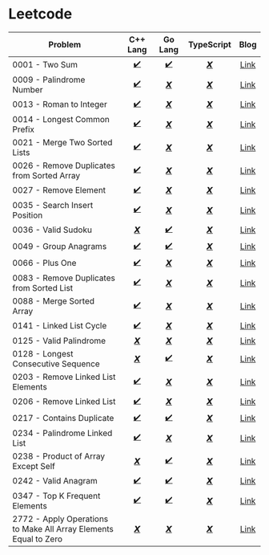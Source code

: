 # Leetcode

| Problem                                                          | C++ Lang           | Go Lang         | TypeScript              | Blog |       
| ---------------------------------------------------------------- | :----------------: | :-------------: | :---------------------: | :---:|
| 0001 - Two Sum                                                   | [✔️](CPP/0001.cpp)  | [✔️](Go/0001.go) | [𝙓]()                   | [Link](https://jyotirmoy.hashnode.dev/leetcode-0001) |
| 0009 - Palindrome Number                                         | [✔️](CPP/0009.cpp)  | [𝙓]()           | [𝙓]()                   | [Link](https://jyotirmoy.hashnode.dev/leetcode-) | 
| 0013 - Roman to Integer                                          | [✔️](CPP/0013.cpp)  | [𝙓]()           | [𝙓]()                   | [Link](https://jyotirmoy.hashnode.dev/leetcode-) | 
| 0014 - Longest Common Prefix                                     | [✔️](CPP/0014.cpp)  | [𝙓]()           | [𝙓]()                   | [Link](https://jyotirmoy.hashnode.dev/leetcode-) | 
| 0021 - Merge Two Sorted Lists                                    | [✔️](CPP/0021.cpp)  | [𝙓]()           | [𝙓]()                   | [Link](https://jyotirmoy.hashnode.dev/leetcode-) | 
| 0026 - Remove Duplicates from Sorted Array                       | [✔️](CPP/0026.cpp)  | [𝙓]()           | [𝙓]()                   | [Link](https://jyotirmoy.hashnode.dev/leetcode-) | 
| 0027 - Remove Element                                            | [✔️](CPP/0027.cpp)  | [𝙓]()           | [𝙓]()                   | [Link](https://jyotirmoy.hashnode.dev/leetcode-) | 
| 0035 - Search Insert Position                                    | [✔️](CPP/0035.cpp)  | [𝙓]()           | [𝙓]()                   | [Link](https://jyotirmoy.hashnode.dev/leetcode-) | 
| 0036 - Valid Sudoku                                              | [𝙓]()              | [✔️](GO/0036.go) | [𝙓]()                   | [Link](https://jyotirmoy.hashnode.dev/leetcode-0036) |
| 0049 - Group Anagrams                                            | [✔️](CPP/0049.cpp)  | [✔️](GO/0049.go) | [𝙓]()                   | [Link](https://jyotirmoy.hashnode.dev/leetcode-0049) |
| 0066 - Plus One                                                  | [✔️](CPP/0066.cpp)  | [𝙓]()           | [𝙓]()                   | [Link](https://jyotirmoy.hashnode.dev/leetcode-) |
| 0083 - Remove Duplicates from Sorted List                        | [✔️](CPP/0083.cpp)  | [𝙓]()           | [𝙓]()                   | [Link](https://jyotirmoy.hashnode.dev/leetcode-) |
| 0088 - Merge Sorted Array                                        | [✔️](CPP/0088.cpp)  | [𝙓]()           | [𝙓]()                   | [Link](https://jyotirmoy.hashnode.dev/leetcode-) |
| 0141 - Linked List Cycle                                         | [✔️](CPP/0141.cpp)  | [𝙓]()           | [𝙓]()                   | [Link](https://jyotirmoy.hashnode.dev/leetcode-) |
| 0125 - Valid Palindrome                                          | [𝙓]()              | [𝙓]()           | [𝙓]()                   | [Link](https://jyotirmoy.hashnode.dev/leetcode-) |
| 0128 - Longest Consecutive Sequence                              | [𝙓]()              | [✔️](GO/0128.go) | [𝙓]()                   | [Link](https://jyotirmoy.hashnode.dev/leetcode-0128) |
| 0203 - Remove Linked List Elements                               | [✔️](CPP/0203.cpp)  | [𝙓]()           | [𝙓]()                   | [Link](https://jyotirmoy.hashnode.dev/leetcode-) |
| 0206 - Remove Linked List                                        | [✔️](CPP/0206.cpp)  | [𝙓]()           | [𝙓]()                   | [Link](https://jyotirmoy.hashnode.dev/leetcode-) |
| 0217 - Contains Duplicate                                        | [✔️](CPP/0217.cpp)  | [✔️](GO/0217.go) | [𝙓]()                   | [Link](https://jyotirmoy.hashnode.dev/leetcode-0217) |
| 0234 - Palindrome Linked List                                    | [✔️](CPP/0234.cpp)  | [𝙓]()           | [𝙓]()                   | [Link](https://jyotirmoy.hashnode.dev/leetcode-) |
| 0238 - Product of Array Except Self                              | [𝙓]()              | [✔️](GO/0238.go) | [𝙓]()                   | [Link](https://jyotirmoy.hashnode.dev/leetcode-0238) |
| 0242 - Valid Anagram                                             | [✔️](CPP/0242.cpp)  | [✔️](GO/0242.go) | [𝙓]()                   | [Link](https://jyotirmoy.hashnode.dev/leetcode-0242) |
| 0347 - Top K Frequent Elements                                   | [✔️](CPP/0347.cpp)  | [✔️](GO/0347.go) | [𝙓]()                   | [Link](https://jyotirmoy.hashnode.dev/leetcode-0347) |
| 2772 - Apply Operations to Make All Array Elements Equal to Zero | [𝙓]()              | [𝙓]()           | [𝙓]()                   | [Link](https://jyotirmoy.hashnode.dev/leetcode-) |